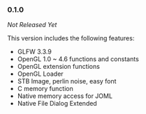 ### 0.1.0

_Not Released Yet_

This version includes the following features:

- GLFW 3.3.9
- OpenGL 1.0 ~ 4.6 functions and constants
- OpenGL extension functions
- OpenGL Loader
- STB Image, perlin noise, easy font
- C memory function
- Native memory access for JOML
- Native File Dialog Extended

